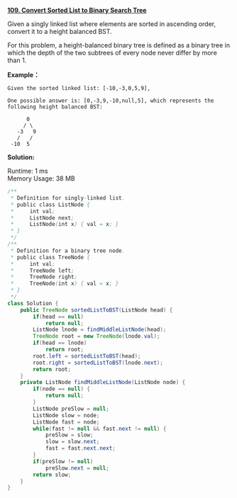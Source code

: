 **[109. Convert Sorted List to Binary Search Tree](https://leetcode.com/problems/convert-sorted-list-to-binary-search-tree/)**

Given a singly linked list where elements are sorted in ascending order, convert it to a height balanced BST.

For this problem, a height-balanced binary tree is defined as a binary tree in which the depth of the two subtrees of every node never differ by more than 1.

**Example：**

```
Given the sorted linked list: [-10,-3,0,5,9],

One possible answer is: [0,-3,9,-10,null,5], which represents the following height balanced BST:

      0
     / \
   -3   9
   /   /
 -10  5

```


**Solution:**

Runtime: 1 ms<br/>
Memory Usage: 38 MB

```java
/**
 * Definition for singly-linked list.
 * public class ListNode {
 *     int val;
 *     ListNode next;
 *     ListNode(int x) { val = x; }
 * }
 */
/**
 * Definition for a binary tree node.
 * public class TreeNode {
 *     int val;
 *     TreeNode left;
 *     TreeNode right;
 *     TreeNode(int x) { val = x; }
 * }
 */
class Solution {
    public TreeNode sortedListToBST(ListNode head) {
        if(head == null)
            return null;
        ListNode lnode = findMiddleListNode(head);
        TreeNode root = new TreeNode(lnode.val);
        if(head == lnode)
            return root;
        root.left = sortedListToBST(head);
        root.right = sortedListToBST(lnode.next);
        return root;
    }
    private ListNode findMiddleListNode(ListNode node) {
        if(node == null) {
            return null;
        }
        ListNode preSlow = null;
        ListNode slow = node;
        ListNode fast = node;
        while(fast != null && fast.next != null) {
            preSlow = slow;
            slow = slow.next;
            fast = fast.next.next;
        }
        if(preSlow != null)
            preSlow.next = null;
        return slow;
    }
}

```


